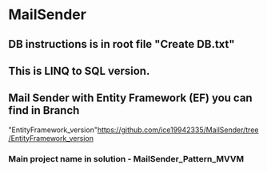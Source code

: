 # MailSender

## DB instructions is in root file "Create DB.txt"
## This is LINQ to SQL version.

## Mail Sender with Entity Framework (EF) you can find in Branch
"EntityFramework_version"https://github.com/ice19942335/MailSender/tree/EntityFramework_version

### Main project name in solution - MailSender_Pattern_MVVM
